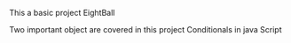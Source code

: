 This a basic project EightBall

Two important object are covered in this project
Conditionals in java Script
